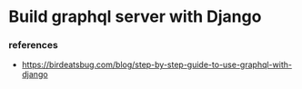 # Build graphql server with Django

### references
* https://birdeatsbug.com/blog/step-by-step-guide-to-use-graphql-with-django